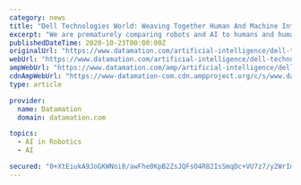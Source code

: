 ```yaml
---
category: news
title: "Dell Technologies World: Weaving Together Human And Machine Interaction For AI And Robotics"
excerpt: "We are prematurely comparing robots and AI to humans and human intelligence. We are decades away from that. This false bridge between robotics and people creates vast problems with robots' deployment because people aren't looking at what robots are."
publishedDateTime: 2020-10-23T00:00:00Z
originalUrl: "https://www.datamation.com/artificial-intelligence/dell-technologies-world-weaving-together-human-and-machine-interaction-for-ai-and-robotics.html"
webUrl: "https://www.datamation.com/artificial-intelligence/dell-technologies-world-weaving-together-human-and-machine-interaction-for-ai-and-robotics.html"
ampWebUrl: "https://www.datamation.com/amp/artificial-intelligence/dell-technologies-world-weaving-together-human-and-machine-interaction-for-ai-and-robotics.html"
cdnAmpWebUrl: "https://www-datamation-com.cdn.ampproject.org/c/s/www.datamation.com/amp/artificial-intelligence/dell-technologies-world-weaving-together-human-and-machine-interaction-for-ai-and-robotics.html"
type: article

provider:
  name: Datamation
  domain: datamation.com

topics:
  - AI in Robotics
  - AI

secured: "0+XtEiukA9JoGKWNoi8/awFhe0KpB2ZsJQFsO4R82IsSmqDc+VU7z7/y2WrImp6JoV3utewitUBQvJhLIKe5x4v+LSPwjs2qI161rJooEgNR18UBR0P5cHP7poFpiFYvIuXWThLG8B9iDws2Q+JajntPnhYdoiC+1XP54k4iLbLjE/zes+n/E7l6uBWO79158JDjnRHPeq5lEFbkQgDV5UR7yi9uPmx8IB//bUWcwwunitidqol2vbXOu1VXN2VO7clVlQH+1jxI7x/zncFBj371HwPQI0EiFcYvcyUApc1aIFp9y7SZkTePz48+StI66sLGizoYN1QsH690BImvz9ECKHsP5TLdl2sYIBonQ6I=;5WLMQeaaUCHoBMJ/96Fi3A=="
---
```


